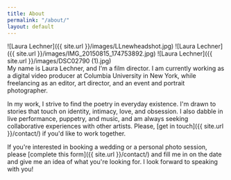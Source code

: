 ```yaml
---
title: About
permalink: "/about/"
layout: default
---
```


<div class="col-1" markdown="1">
![Laura Lechner]({{ site.url }}/images/LLnewheadshot.jpg)
![Laura Lechner]({{ site.url }}/images/IMG_20150815_174753892.jpg)
![Laura Lechner]({{ site.url }}/images/DSC02790 (1).jpg)

</div>
<div class="col-2" markdown="1">
My name is Laura Lechner, and I'm a film director. I am currently working as a digital video producer at Columbia University in New York, while freelancing as an editor, art director, and an event and portrait photographer.

In my work, I strive to find the poetry in everyday existence. I'm drawn to stories that touch on identity, intimacy, love, and obsession. I also dabble in live performance, puppetry, and music, and am always seeking collaborative experiences with other artists.  Please, [get in touch]({{ site.url }}/contact/) if you'd like to work together.

If you're interested in booking a wedding or a personal photo session, please [complete this form]({{ site.url }}/contact/) and fill me in on the date and give me an idea of what you're looking for. I look forward to speaking with you!
</div>
